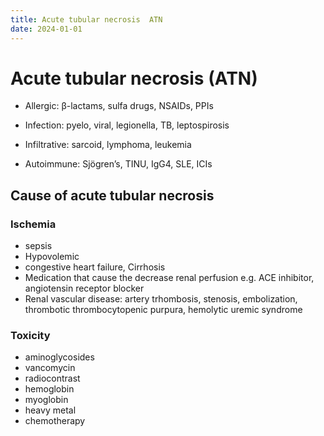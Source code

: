 ```yaml
---
title: Acute tubular necrosis  ATN 
date: 2024-01-01
---
```

# Acute tubular necrosis (ATN)

* Allergic: β-lactams, sulfa drugs, NSAIDs, PPIs

* Infection: pyelo, viral, legionella, TB, leptospirosis

* Infiltrative: sarcoid, lymphoma, leukemia

* Autoimmune: Sjögren’s, TINU, IgG4, SLE, ICIs

## Cause of acute tubular necrosis

### Ischemia
- sepsis
- Hypovolemic
- congestive heart failure, Cirrhosis
- Medication that cause the decrease renal perfusion e.g. ACE inhibitor, angiotensin receptor blocker 
- Renal vascular disease: artery trhombosis, stenosis, embolization, thrombotic thrombocytopenic purpura, hemolytic uremic syndrome 
  
### Toxicity
<!--ID: 1669722171223-->

- aminoglycosides
- vancomycin
- radiocontrast
- hemoglobin
- myoglobin
- heavy metal
- chemotherapy
